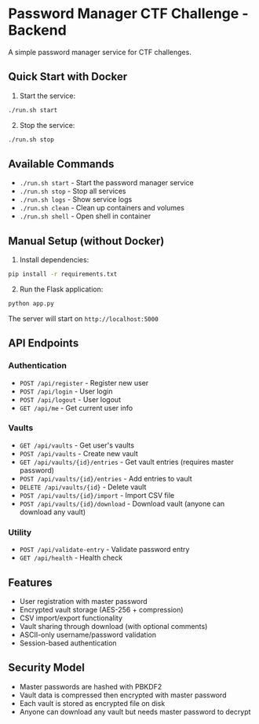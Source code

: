 # Password Manager CTF Challenge - Backend

A simple password manager service for CTF challenges.

## Quick Start with Docker

1. Start the service:
```bash
./run.sh start
```

2. Stop the service:
```bash
./run.sh stop
```

## Available Commands

- `./run.sh start` - Start the password manager service
- `./run.sh stop` - Stop all services
- `./run.sh logs` - Show service logs
- `./run.sh clean` - Clean up containers and volumes
- `./run.sh shell` - Open shell in container

## Manual Setup (without Docker)

1. Install dependencies:
```bash
pip install -r requirements.txt
```

2. Run the Flask application:
```bash
python app.py
```

The server will start on `http://localhost:5000`

## API Endpoints

### Authentication
- `POST /api/register` - Register new user
- `POST /api/login` - User login  
- `POST /api/logout` - User logout
- `GET /api/me` - Get current user info

### Vaults
- `GET /api/vaults` - Get user's vaults
- `POST /api/vaults` - Create new vault
- `GET /api/vaults/{id}/entries` - Get vault entries (requires master password)
- `POST /api/vaults/{id}/entries` - Add entries to vault
- `DELETE /api/vaults/{id}` - Delete vault
- `POST /api/vaults/{id}/import` - Import CSV file
- `POST /api/vaults/{id}/download` - Download vault (anyone can download any vault)

### Utility
- `POST /api/validate-entry` - Validate password entry
- `GET /api/health` - Health check

## Features

- User registration with master password
- Encrypted vault storage (AES-256 + compression)
- CSV import/export functionality
- Vault sharing through download (with optional comments)
- ASCII-only username/password validation
- Session-based authentication

## Security Model

- Master passwords are hashed with PBKDF2
- Vault data is compressed then encrypted with master password
- Each vault is stored as encrypted file on disk
- Anyone can download any vault but needs master password to decrypt
